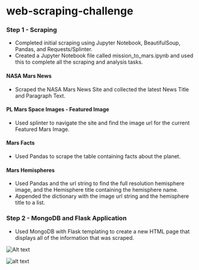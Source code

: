 # web-scraping-challenge

### Step 1 - Scraping
- Completed initial scraping using Jupyter Notebook, BeautifulSoup, Pandas, and Requests/Splinter.
- Created a Jupyter Notebook file called mission_to_mars.ipynb and used this to complete all the scraping and analysis tasks. 

#### NASA Mars News
- Scraped the NASA Mars News Site and collected the latest News Title and Paragraph Text. 

#### PL Mars Space Images - Featured Image
- Used splinter to navigate the site and find the image url for the current Featured Mars Image.

#### Mars Facts
- Used Pandas to scrape the table containing facts about the planet.

#### Mars Hemispheres
- Used Pandas and the url string to find the full resolution hemisphere image, and the Hemisphere title containing the hemisphere name. 
- Appended the dictionary with the image url string and the hemisphere title to a list. 

### Step 2 - MongoDB and Flask Application
- Used MongoDB with Flask templating to create a new HTML page that displays all of the information that was scraped.

![Alt text](//Users/yaden/Desktop/web-scraping-challenge/mission_to_mars/Images/page1.png?raw=true "Title")


![alt text](/Users/yaden/Desktop/page2.png)
